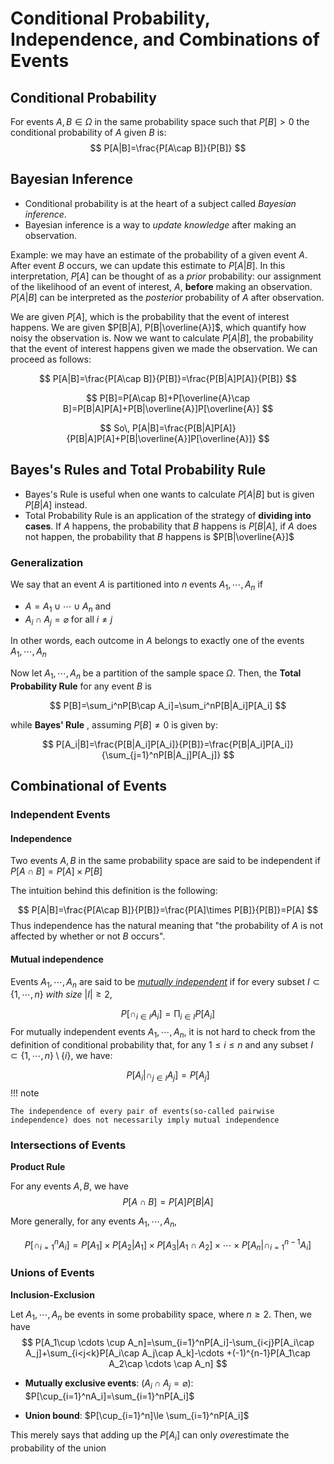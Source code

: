 # Conditional Probability, Independence, and Combinations of Events



## Conditional Probability

For events $A,B \in \Omega$ in the same probability space such that $P[B]>0$ the conditional probability of $A$ given $B$ is:
$$
P[A|B]=\frac{P[A\cap B]}{P[B]}
$$


## Bayesian Inference

- Conditional probability is at the heart of a subject called *Bayesian inference*.
- Bayesian inference is a way to *update knowledge* after making an observation.

Example: we may have an estimate of the probability of a given event $A$. After event $B$ occurs, we can update this estimate to $P[A|B]$. In this interpretation, $P[A]$ can be thought of as a $prior$ probability: our assignment of the likelihood of an event of interest, $A$, **before** making an observation. $P[A|B]$ can be interpreted as the *posterior* probability of $A$ after observation.



We are given $P[A]$, which is the probability that the event of interest happens. We are given $P[B|A], P[B|\overline{A}]$, which quantify how noisy the observation is. Now we want to calculate $P[A|B]$,  the probability that the event of interest happens given we made the observation. We can proceed as follows:


$$
P[A|B]=\frac{P[A\cap B]}{P[B]}=\frac{P[B|A]P[A]}{P[B]}
$$

$$
P[B]=P[A\cap B]+P[\overline{A}\cap B]=P[B|A]P[A]+P[B|\overline{A}]P[\overline{A}] 
$$

$$
So\, P[A|B]=\frac{P[B|A]P[A]}{P[B|A]P[A]+P[B|\overline{A}]P[\overline{A}]}
$$






## Bayes's Rules and Total Probability Rule

- Bayes's Rule is useful when one wants to calculate $P[A|B]$ but is given $P[B|A]$ instead.
- Total Probability Rule is an application of the strategy of **dividing into cases**. If $A$ happens, the probability that $B$ happens is $P[B|A]$, if $A$ does not happen, the probability that $B$ happens is $P[B|\overline{A}]$

### Generalization

We say that an event $A$ is partitioned into $n$ events $A_1,\cdots, A_n$ if 

- $A=A_1\cup \cdots \cup A_n$ and
- $A_i\cap A_j=\varnothing$ for all $i \neq j$

In other words, each outcome in $A$ belongs to exactly one of the events $A_1,\cdots, A_n$



Now let $A_1,\cdots,A_n$ be a partition of the sample space $\Omega$. Then, the **Total Probability Rule** for any event $B$ is 


$$
P[B]=\sum_i^nP[B\cap A_i]=\sum_i^nP[B|A_i]P[A_i]
$$


while **Bayes' Rule** , assuming $P[B]\neq 0$ is given by:


$$
P[A_i|B]=\frac{P[B|A_i]P[A_i]}{P[B]}=\frac{P[B|A_i]P[A_i]}{\sum_{j=1}^nP[B|A_j]P[A_j]}
$$


## Combinational of Events

### Independent Events

#### Independence

Two events $A,B$ in the same probability space are said to be independent if $P[A\cap B]=P[A]\times P[B]$

The intuition behind this definition is the following:


$$
P[A|B]=\frac{P[A\cap B]}{P[B]}=\frac{P[A]\times P[B]}{P[B]}=P[A]
$$
Thus independence has the natural meaning that "the probability of $A$ is not affected by whether or not $B$ occurs".



#### Mutual independence

Events $A_1,\cdots,A_n$ are said to be <u>*mutually independent*</u> if for every subset $I\subset \left\{ 1,\cdots,n \right\} \ with\ size\ \vert I\vert\ge 2$,


$$
P[\cap_{i\in I}A_i]=\mathop{\Pi}_{i\in I}P[A_i]
$$
For mutually independent events $A_1,\cdots,A_n$, it is not hard to check from the definition of conditional probability that, for any $1\le i\le n$ and any subset $I\subset \left\{1,\cdots,n\right\}\setminus \left\{i\right\}$, we have:


$$
P[A_i|\cap_{j\in I}A_j]=P[A_j]
$$
!!! note

    The independence of every pair of events(so-called pairwise independence) does not necessarily imply mutual independence



### Intersections of Events

**Product Rule**

For any events $A,B$, we have
$$
P[A\cap B]=P[A]P[B|A]
$$


More generally, for any events $A_1,\cdots,A_n$,


$$
P[\cap_{i=1}^nA_i]=P[A_1]\times P[A_2|A_1]\times P[A_3|A_1\cap A_2]\times \cdots \times P[A_n|\cap_{i=1}^{n-1}A_i]
$$


### Unions of Events

**Inclusion-Exclusion**

Let $A_1,\cdots,A_n$ be events in some probability space, where $n\ge 2$. Then, we have
$$
P[A_1\cup \cdots \cup A_n]=\sum_{i=1}^nP[A_i]-\sum_{i<j}P[A_i\cap A_j]+\sum_{i<j<k}P[A_i\cap A_j\cap A_k]-\cdots +(-1)^{n-1}P[A_1\cap A_2\cap \cdots \cap A_n]
$$


- **Mutually exclusive events**: ($A_i\cap A_j=\varnothing$): $P[\cup_{i=1}^nA_i]=\sum_{i=1}^nP[A_i]$

- **Union bound**: $P[\cup_{i=1}^n]\le \sum_{i=1}^nP[A_i]$

This merely says that adding up the $P[A_i]$ can only *over*estimate the probability of the union
